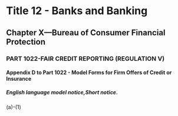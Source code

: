 
# Title 12 - Banks and Banking
## Chapter X—Bureau of Consumer Financial Protection
### PART 1022-FAIR CREDIT REPORTING (REGULATION V)
#### Appendix D to Part 1022 - Model Forms for Firm Offers of Credit or Insurance
##### English language model notice,Short notice.

(a)-(1)
